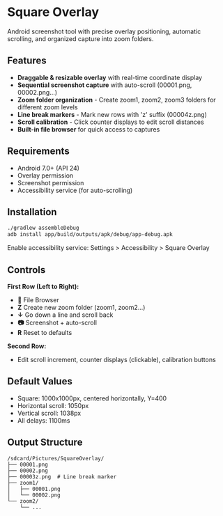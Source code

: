 # Square Overlay

Android screenshot tool with precise overlay positioning, automatic scrolling, and organized capture into zoom folders.

## Features

- **Draggable & resizable overlay** with real-time coordinate display
- **Sequential screenshot capture** with auto-scroll (00001.png, 00002.png...)
- **Zoom folder organization** - Create zoom1, zoom2, zoom3 folders for different zoom levels
- **Line break markers** - Mark new rows with 'z' suffix (00004z.png)
- **Scroll calibration** - Click counter displays to edit scroll distances
- **Built-in file browser** for quick access to captures

## Requirements

- Android 7.0+ (API 24)
- Overlay permission
- Screenshot permission
- Accessibility service (for auto-scrolling)

## Installation

```bash
./gradlew assembleDebug
adb install app/build/outputs/apk/debug/app-debug.apk
```

Enable accessibility service: Settings > Accessibility > Square Overlay

## Controls

**First Row (Left to Right):**
- **📁** File Browser
- **Z** Create new zoom folder (zoom1, zoom2...)
- **↓** Go down a line and scroll back
- **📷** Screenshot + auto-scroll
- **R** Reset to defaults

**Second Row:**
- Edit scroll increment, counter displays (clickable), calibration buttons

## Default Values

- Square: 1000x1000px, centered horizontally, Y=400
- Horizontal scroll: 1050px
- Vertical scroll: 1038px
- All delays: 1100ms

## Output Structure

```
/sdcard/Pictures/SquareOverlay/
├── 00001.png
├── 00002.png
├── 00003z.png  # Line break marker
├── zoom1/
│   ├── 00001.png
│   └── 00002.png
└── zoom2/
    └── ...
```
